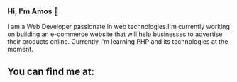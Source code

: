 ### Hi, I'm Amos 👋

<!--
**Mogakamo/Mogakamo** is a ✨ _special_ ✨ repository because its `README.md` (this file) appears on your GitHub profile.

Here are some ideas to get you started:

- 🔭 I’m currently working on ...
- 🌱 I’m currently learning ...
- 👯 I’m looking to collaborate on ...
- 🤔 I’m looking for help with ...
- 💬 Ask me about ...
- 📫 How to reach me: ...
- 😄 Pronouns: ...
- ⚡ Fun fact: ...
-->
I am a Web Developer passionate in web technologies.I'm currently working on building an e-commerce website that will help businesses to advertise their products online. Currently I'm learning PHP and its technologies at the moment.

You can find me at:
   -